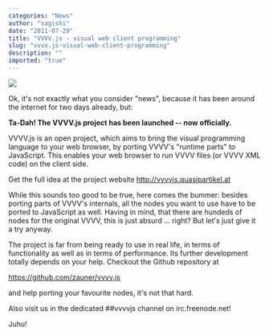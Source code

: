 ```yaml
---
categories: "News"
author: "sagishi"
date: "2011-07-29"
title: "VVVV.js - visual web client programming"
slug: "vvvv.js-visual-web-client-programming"
description: ""
imported: "true"
---
```



![](vvvv_js_thing.png) 

Ok, it's not exactly what you consider "news", because it has been around the internet for two days already, but:

**Ta-Dah! The VVVV.js project has been launched -- now officially.**

VVVV.js is an open project, which aims to bring the visual programming language to your web browser, by porting VVVV's "runtime parts" to JavaScript. This enables your web browser to run VVVV files (or VVVV XML code) on the client side.

Get the full idea at the project website http://vvvvjs.quasipartikel.at

While this sounds too good to be true, here comes the bummer: besides porting parts of VVVV's internals, all the nodes you want to use have to be ported to JavaScript as well. Having in mind, that there are hundeds of nodes for the original VVVV, this is just absurd ... right? But let's just give it a try anyway.

The project is far from being ready to use in real life, in terms of functionality as well as in terms of performance. Its further development totally depends on your help. Checkout the Github repository at

https://github.com/zauner/vvvv.js

and help porting your favourite nodes, it's not that hard.

Also visit us in the dedicated ##vvvvjs channel on irc.freenode.net!

Juhu!